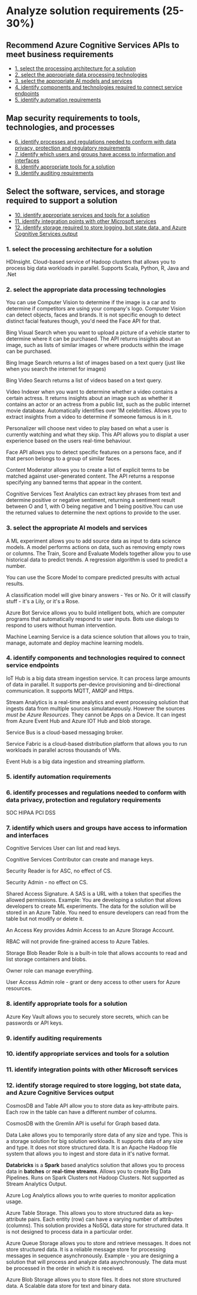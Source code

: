 # Analyze solution requirements (25-30%)

## Recommend Azure Cognitive Services APIs to meet business requirements
* [1. select the processing architecture for a solution](#1-select-the-processing-architecture-for-a-solution)
* [2. select the appropriate data processing technologies](#2-select-the-appropriate-data-processing-technologies)
* [3. select the appropriate AI models and services](#3-select-the-appropriate-AI-models-and-services)
* [4. identify components and technologies required to connect service endpoints](#4-identify-components-and-technologies-required-to-connect-service-endpoints)
* [5. identify automation requirements](#5-identify-automation-requirements)

## Map security requirements to tools, technologies, and processes
* [6. identify processes and regulations needed to conform with data privacy, protection and regulatory requirements](#6-identify-processes-and-regulations-needed-to-conform-with-data-privacy-protection-and-regulatory-requirements)
* [7. identify which users and groups have access to information and interfaces](#7-identify-which-users-and-groups-have-access-to-information-and-interfaces)
* [8. identify appropriate tools for a solution](#8-identify-appropriate-tools-for-a-solution)
* [9. identify auditing requirements](#9-identify-auditing-requirements)

## Select the software, services, and storage required to support a solution
* [10. identify appropriate services and tools for a solution](#10-identify-appropriate-services-and-tools-for-a-solution)
* [11. identify integration points with other Microsoft services](#11-identify-integration-points-with-other-Microsoft-services)
* [12. identify storage required to store logging, bot state data, and Azure Cognitive Services output](#12-identify-storage-required-to-store-logging-bot-state-data-and-Azure-Cognitive-Services-output)


### 1. select the processing architecture for a solution

HDInsight. Cloud-based service of Hadoop clusters that allows you to process big data workloads in parallel. Supports Scala, Python, R, Java and .Net

### 2. select the appropriate data processing technologies

You can use Computer Vision to determine if the image is a car and to determine if competitors are using your company's logo. Computer Vision can detect objects, faces and brands. It is not specific enough to detect distinct facial features though, you'd need the Face API for that.

Bing Visual Search when you want to upload a picture of a vehicle starter to determine where it can be purchased. The API returns insights about an image, such as lists of similar images or where products within the image can be purchased.

Bing Image Search returns a list of images based on a text query (just like when you search the internet for images)

Bing Video Search returns a list of videos based on a text query.

Video Indexer when you want to determine whether a video contains a certain actress. It returns insights about an image such as whether it contains an actor or an actress from a public list, such as the public internet movie database. Automatically identifies over 1M celebrities. Allows you to extract insights from a video to determine if someone famous is in it.

Personalizer will choose next video to play based on what a user is currently watching and what they skip. This API allows you to displat a user experience based on the users real-time behaviour.

Face API allows you to detect specific features on a persons face, and if that person belongs to a group of similar faces.

Content Moderator allows you to create a list of explicit terms to be matched against user-generated content. The API returns a response specifying any banned terms that appear in the content.

Cognitive Services Text Analytics can extract key phrases from text and determine positive or negative sentiment, returning a sentiment result between O and 1, with O being negative and 1 being positive.You can use the returned values to determine the next options to provide to the user.

### 3. select the appropriate AI models and services

A ML experiment allows you to add source data as input to data science models. A model performs actions on data, such as removing empty rows or columns. The Train, Score and Evaluate Models together allow you to use historical data to predict trends. A regression algorithm is used to predict a number. 

You can use the Score Model to compare predicted presults with actual results.

A classification model will give binary answers - Yes or No. Or it will classify stuff - it's a Lily, or it's a Rose.

Azure Bot Service allows you to build intelligent bots, which are computer programs that automatically respond to user inputs. Bots use dialogs to respond to users without human intervention.

Machine Learning Service is a data science solution that allows you to train, manage, automate and deploy machine learning models.

### 4. identify components and technologies required to connect service endpoints

IoT Hub is a big data stream ingestion service. It can process large amounts of data in parallel. It supports per-device provisioning and bi-directional communication. It supports MQTT, AMQP and Https.

Stream Analytics is a real-time analytics and event processing solution that ingests data from multiple sources simulataneously. However the sources *must be Azure Resources*. They cannot be Apps on a Device. It can ingest from Azure Event Hub and Azure IOT Hub and blob storage.

Service Bus is a cloud-based messaging broker. 

Service Fabric is a cloud-based distribution platform that allows you to run workloads in parallel across thousands of VMs.

Event Hub is a big data ingestion and streaming platform.

### 5. identify automation requirements


### 6. identify processes and regulations needed to conform with data privacy, protection and regulatory requirements

SOC
HIPAA
PCI DSS


### 7. identify which users and groups have access to information and interfaces

Cognitive Services User can list and read keys.

Cognitive Services Contributor can create and manage keys.

Security Reader is for ASC, no effect of CS.

Security Admin - no effect on CS.

Shared Access Signature. A SAS is a URL with a token that specifies the allowed permissions. Example: You are developing a solution that allows developers to create ML experiments. The data for the solution will be stored in an Azure Table. You need to ensure developers can read from the table but not modify or delete it.

An Access Key provides Admin Access to an Azure Storage Account.

RBAC will not provide fine-grained access to Azure Tables.

Storage Blob Reader Role is a built-in tole that allows accounts to read and list storage containers and blobs.

Owner role can manage everything.

User Access Admin role - grant or deny access to other users for Azure resources. 


### 8. identify appropriate tools for a solution

Azure Key Vault allows you to securely store secrets, which can be passwords or API keys.

### 9. identify auditing requirements


### 10. identify appropriate services and tools for a solution

### 11. identify integration points with other Microsoft services

### 12. identify storage required to store logging, bot state data, and Azure Cognitive Services output

CosmosDB and Table API allow you to store data as key-attribute pairs. Each row in the table can have a different number of columns.

CosmosDB with the Gremlin API is useful for Graph based data.

Data Lake allows you to temporarily store data of any size and type. This is a storage solution for big solution workloads. It supports data of any size and type. It does not store structured data. It is an Apache Hadoop file system that allows you to ingest and store data in it's native format.

**Databricks** is a **Spark** based analytics solution that allows you to process data in **batches** or **real-time streams**. Allows you to create Big Data Pipelines. Runs on Spark Clusters not Hadoop Clusters. Not supported as Stream Analytics Output.

Azure Log Analytics allows you to write queries to monitor application usage.

Azure Table Storage. This allows you to store structured data as key-attribute pairs. Each entity (row) can have a varying number of attributes (columns). This solution provides a NoSQL data store for structured data. It is not designed to process data in a particular order.

Azure Queue Storage allows you to store and retrieve messages. It does not store structured data. It is a reliable message store for processing messages in sequence asynchronously. Example - you are designing a solution that will process and analyze data asynchronously. The data must be processed in the order in which it is received.

Azure Blob Storage allows you to store files. It does not store structured data. A Scalable data store for text and binary data. 